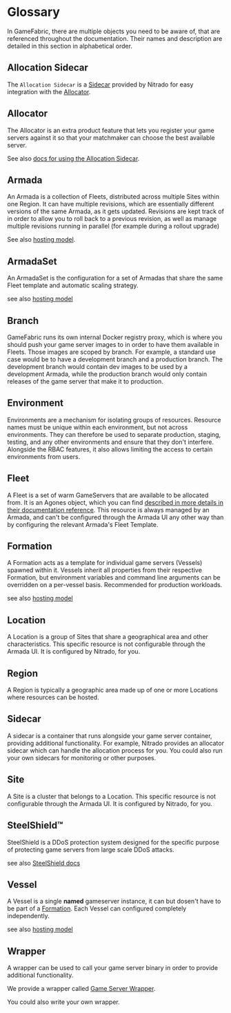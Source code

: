 # Glossary

In GameFabric, there are multiple objects you need to be aware of, that are referenced throughout the documentation. Their names and description are detailed in this section in alphabetical order.


## Allocation Sidecar
The `Allocation Sidecar` is a [Sidecar](#sidecar) provided by Nitrado for easy integration with the [Allocator](#allocator).


## Allocator
The Allocator is an extra product feature that lets you register your game servers against it so that your matchmaker can choose the best available server.


See also [docs for using the Allocation Sidecar](/multiplayer-servers/multiplayer-services/server-allocation/automatically-registering-game-servers).


## Armada

An Armada is a collection of Fleets, distributed across multiple Sites within one Region.
It can have multiple revisions, which are essentially different versions of the same Armada, as it gets updated.
Revisions are kept track of in order to allow you to roll back to a previous revision, as well as manage multiple revisions running in parallel (for example during a rollout upgrade)


See also [hosting model](/multiplayer-servers/hosting-models/identifying-your-hosting-model).

## ArmadaSet

An ArmadaSet is the configuration for a set of Armadas that share the same Fleet template and automatic scaling strategy.


see also [hosting model](/multiplayer-servers/hosting-models/identifying-your-hosting-model)

## Branch

GameFabric runs its own internal Docker registry proxy, which is where you should push your game server images to in order to have them available in Fleets.
Those images are scoped by branch. For example, a standard use case would be to have a development branch and a production branch. The development branch would contain dev images to be used by a development Armada, while the production branch would only contain releases of the game server that make it to production.

## Environment

Environments are a mechanism for isolating groups of resources. Resource names must be unique within each environment, but not across environments.
They can therefore be used to separate production, staging, testing, and any other environments and ensure that they don't interfere.
Alongside the RBAC features, it also allows limiting the access to certain environments from users.

## Fleet

A Fleet is a set of warm GameServers that are available to be allocated from.
It is an Agones object, which you can find [described in more details in their documentation reference](https://agones.dev/site/docs/reference/fleet/).
This resource is always managed by an Armada, and can't be configured through the Armada UI any other way than by configuring the relevant Armada's Fleet Template.

## Formation

A Formation acts as a template for individual game servers (Vessels) spawned within it. Vessels inherit all properties from their respective Formation, but environment variables and command line arguments can be overridden on a per-vessel basis. Recommended for production workloads.


see also [hosting model](/multiplayer-servers/hosting-models/identifying-your-hosting-model)

## Location

A Location is a group of Sites that share a geographical area and other characteristics.
This specific resource is not configurable through the Armada UI. It is configured by Nitrado, for you.

## Region

A Region is typically a geographic area made up of one or more Locations where resources can be hosted.

## Sidecar

A sidecar is a container that runs alongside your game server container, providing additional functionality.
For example, Nitrado provides an allocator sidecar which can handle the allocation process for you.
You could also run your own sidecars for monitoring or other purposes.

## Site

A Site is a cluster that belongs to a Location.
This specific resource is not configurable through the Armada UI. It is configured by Nitrado, for you.

## SteelShield™
SteelShield is a DDoS protection system designed for the specific purpose of protecting game servers from large scale DDoS attacks.


see also [SteelShield docs](/steelshield/unreal-engine-plugin/introduction)

## Vessel

A Vessel is a single **named** gameserver instance, it can but dosen't have to be part of a [Formation](#formation).
Each Vessel can configured completely independently.


see also [hosting model](/multiplayer-servers/hosting-models/identifying-your-hosting-model)

## Wrapper

A wrapper can be used to call your game server binary in order to provide additional functionality.

We provide a wrapper called [Game Server Wrapper](/multiplayer-servers/multiplayer-services/game-server-wrapper).

You could also write your own wrapper.
